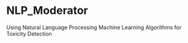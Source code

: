 # NLP_Moderator
Using Natural Language Processing Machine Learning Algorithms for Toxicity Detection
